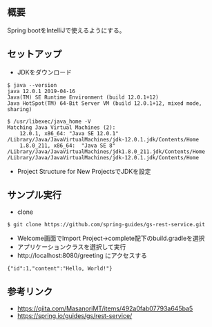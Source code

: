 ## 概要
Spring bootをIntelliJで使えるようにする。

## セットアップ
- JDKをダウンロード
```
$ java --version
java 12.0.1 2019-04-16
Java(TM) SE Runtime Environment (build 12.0.1+12)
Java HotSpot(TM) 64-Bit Server VM (build 12.0.1+12, mixed mode, sharing)
```
```
$ /usr/libexec/java_home -V
Matching Java Virtual Machines (2):
    12.0.1, x86_64:	"Java SE 12.0.1"	/Library/Java/JavaVirtualMachines/jdk-12.0.1.jdk/Contents/Home
    1.8.0_211, x86_64:	"Java SE 8"	/Library/Java/JavaVirtualMachines/jdk1.8.0_211.jdk/Contents/Home
/Library/Java/JavaVirtualMachines/jdk-12.0.1.jdk/Contents/Home
```
* Project Structure for New ProjectsでJDKを設定

## サンプル実行
* clone
```
$ git clone https://github.com/spring-guides/gs-rest-service.git
```
* Welcome画面でImport Project->complete配下のbuild.gradleを選択
* アプリケーションクラスを選択して実行
* http://localhost:8080/greeting にアクセスする
```
{"id":1,"content":"Hello, World!"}
```

## 参考リンク
- https://qiita.com/MasanoriMT/items/492a0fab07793a645ba5
- https://spring.io/guides/gs/rest-service/
